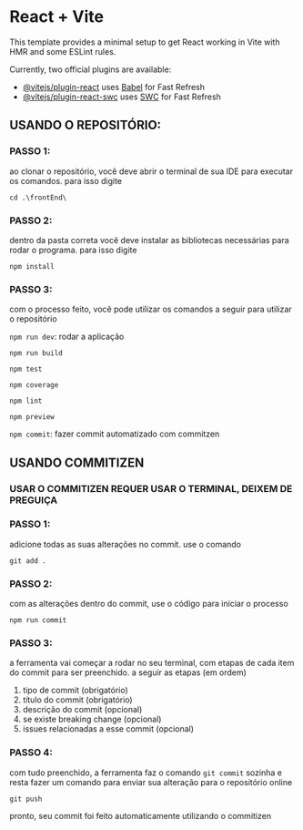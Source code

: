 # React + Vite

This template provides a minimal setup to get React working in Vite with HMR and some ESLint rules.

Currently, two official plugins are available:

- [@vitejs/plugin-react](https://github.com/vitejs/vite-plugin-react/blob/main/packages/plugin-react/README.md) uses [Babel](https://babeljs.io/) for Fast Refresh
- [@vitejs/plugin-react-swc](https://github.com/vitejs/vite-plugin-react-swc) uses [SWC](https://swc.rs/) for Fast Refresh

## USANDO O REPOSITÓRIO:

### PASSO 1:

ao clonar o repositório, você deve abrir o terminal de sua IDE para executar os comandos. para isso digite

`cd .\frontEnd\`

### PASSO 2:

dentro da pasta correta você deve instalar as bibliotecas necessárias para rodar o programa. para isso digite

`npm install`

### PASSO 3:

com o processo feito, você pode utilizar os comandos a seguir para utilizar o repositório

`npm run dev`: rodar a aplicação

`npm run build`

`npm test`

`npm coverage`

`npm lint`

`npm preview`

`npm commit`: fazer commit automatizado com commitzen

## USANDO COMMITIZEN

### USAR O COMMITIZEN REQUER USAR O TERMINAL, DEIXEM DE PREGUIÇA

### PASSO 1:

adicione todas as suas alterações no commit. use o comando

`git add .`

### PASSO 2:

com as alterações dentro do commit, use o código para iniciar o processo

`npm run commit`

### PASSO 3:

a ferramenta vai começar a rodar no seu terminal, com etapas de cada item do commit para ser preenchido. a seguir as etapas (em ordem)

1. tipo de commit (obrigatório)
2. título do commit (obrigatório)
3. descrição do commit (opcional)
4. se existe breaking change (opcional)
5. issues relacionadas a esse commit (opcional)

### PASSO 4: 

com tudo preenchido, a ferramenta faz o comando `git commit` sozinha e resta fazer um comando para enviar sua alteração para o repositório online

`git push`

pronto, seu commit foi feito automaticamente utilizando o commitizen
